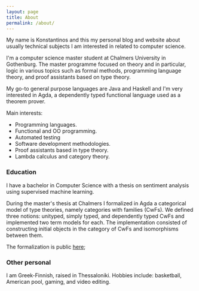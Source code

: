 ```yaml
---
layout: page
title: About
permalink: /about/
---
```


My name is Konstantinos and this my personal blog and website about 
usually technical subjects I am interested in related to computer science.

I'm a computer science master student at Chalmers University in Gothenburg.
The master programme focused on theory and in particular, logic in various topics
such as formal methods, programming language theory, and proof assistants based
on type theory.

My go-to general purpose languages are Java and Haskell and I'm very interested
in Agda, a dependently typed functional language used as a theorem prover.

Main interests:
- Programming languages.
- Functional and OO programming.
- Automated testing
- Software development methodologies.
- Proof assistants based in type theory.
- Lambda calculus and category theory.

### Education ###

I have a bachelor in Computer Science with a thesis on sentiment analysis using
supervised machine learning. 

During the master's thesis at Chalmers I formalized in Agda a categorical model
of type theories, namely categories with families (CwFs). We defined
three notions: unityped, simply typed, and dependently typed CwFs and
implemented two term models for each. The implementation consisted of constructing
initial objects in the category of CwFs and isomorphisms between them.

The formalization is public [here](https://github.com/superhaNds/cwfs);

### Other personal

I am Greek-Finnish, raised in Thessaloniki. Hobbies include:
basketball, American pool, gaming, and video editing.
